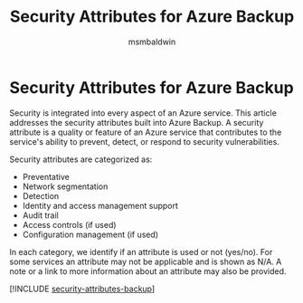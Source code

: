﻿---
title: Security Attributes for Azure Backup
description: A checklist of common security attributes for evaluating Azure Backup
services: backup
documentationcenter: ''
author: msmbaldwin
manager: mbaldwin
ms.service: backup

ms.topic: conceptual
ms.date: 09/30/2018
ms.author: mbaldwin

---
# Security Attributes for Azure Backup

Security is integrated into every aspect of an Azure service. This article addresses the security attributes built into Azure Backup. A security attribute is a quality or feature of an Azure service that contributes to the service's ability to prevent, detect, or respond to security vulnerabilities.

Security attributes are categorized as:
* Preventative
* Network segmentation
* Detection
* Identity and access management support
* Audit trail
* Access controls (if used)
* Configuration management (if used)

In each category, we identify if an attribute is used or not (yes/no). For some services an attribute may not be applicable and is shown as N/A. A note or a link to more information about an attribute may also be provided.


[!INCLUDE [security-attributes-backup](../../includes/security-attributes-backup.md)]